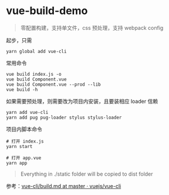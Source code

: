 # vue-build-demo
> 零配置构建，支持单文件，css 预处理，支持 webpack config

起步，只需
```shell
yarn global add vue-cli
```

常用命令
```shell
vue build index.js -o
vue build Component.vue
vue build Component.vue --prod --lib
vue build -h
```

如果需要预处理，则需要改为项目内安装，且要装相应 loader 信赖
```shell
yarn add vue-cli
yarn add pug pug-loader stylus stylus-loader
```

项目内脚本命令
```shell
# 打开 index.js
yarn start

# 打开 app.vue
yarn app
```

> Everything in ./static folder will be copied to dist folder

参考：[vue-cli/build.md at master · vuejs/vue-cli](https://github.com/vuejs/vue-cli/blob/master/docs/build.md)
